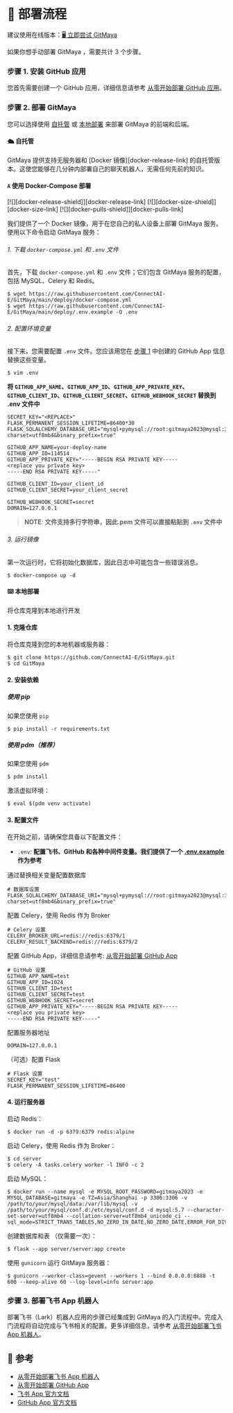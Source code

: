 # 📃 部署流程

建议使用在线版本：[🖥 立即尝试 GitMaya](https://gitmaya.com)

如果你想手动部署 GitMaya ，需要共计 3 个步骤。

### 步骤 1. 安装 GitHub 应用

您首先需要创建一个 GitHub 应用，详细信息请参考 [从零开始部署 GitHub 应用](https://connect-ai.feishu.cn/wiki/OnVNwqZlhi5yM4keBWAcUF3ynFf?from=from_copylink)。

### 步骤 2. 部署 GitMaya

您可以选择使用 [自托管](#🛳-自托管) 或 [本地部署](#⌨️-本地部署) 来部署 GitMaya 的前端和后端。

#### 🛳 自托管

GitMaya 提供支持无服务器和 [Docker 镜像][docker-release-link] 的自托管版本。这使您能够在几分钟内部署自己的聊天机器人，无需任何先前的知识。

#### `A` 使用 Docker-Compose 部署

[![][docker-release-shield]][docker-release-link]
[![][docker-size-shield]][docker-size-link]
[![][docker-pulls-shield]][docker-pulls-link]

我们提供了一个 Docker 镜像，用于在您自己的私人设备上部署 GitMaya 服务。使用以下命令启动 GitMaya 服务：

###### 1. 下载 `docker-compose.yml` 和 `.env` 文件

首先，下载 `docker-compose.yml` 和 `.env` 文件；它们包含 GitMaya 服务的配置，包括 MySQL、Celery 和 Redis。

```fish
$ wget https://raw.githubusercontent.com/ConnectAI-E/GitMaya/main/deploy/docker-compose.yml
$ wget https://raw.githubusercontent.com/ConnectAI-E/GitMaya/main/deploy/.env.example -O .env
```

###### 2. 配置环境变量

接下来，您需要配置 `.env` 文件。您应该用您在 [步骤 1](#步骤-1-安装-github-应用) 中创建的 GitHub App 信息替换这些变量。

```fish
$ vim .env
```

**将 `GITHUB_APP_NAME`、`GITHUB_APP_ID`、`GITHUB_APP_PRIVATE_KEY`、`GITHUB_CLIENT_ID`、`GITHUB_CLIENT_SECRET`、`GITHUB_WEBHOOK_SECRET` 替换到 .env 文件中**

```fish
SECRET_KEY="<REPLACE>"
FLASK_PERMANENT_SESSION_LIFETIME=86400*30
FLASK_SQLALCHEMY_DATABASE_URI="mysql+pymysql://root:gitmaya2023@mysql:3306/gitmaya?charset=utf8mb4&binary_prefix=true"

GITHUB_APP_NAME=your-deploy-name
GITHUB_APP_ID=114514
GITHUB_APP_PRIVATE_KEY="-----BEGIN RSA PRIVATE KEY-----
<replace you private key>
-----END RSA PRIVATE KEY-----"

GITHUB_CLIENT_ID=your_client_id
GITHUB_CLIENT_SECRET=your_client_secret

GITHUB_WEBHOOK_SECRET=secret
DOMAIN=127.0.0.1
```

> **NOTE**: **文件支持多行字符串，因此.pem 文件可以直接粘贴到 `.env` 文件中**

###### 3. 运行镜像

第一次运行时，它将初始化数据库，因此日志中可能包含一些错误消息。

```fish
$ docker-compose up -d
```

#### ⌨️ 本地部署

将仓库克隆到本地进行开发

#### 1. 克隆仓库

将仓库克隆到您的本地机器或服务器：

```fish
$ git clone https://github.com/ConnectAI-E/GitMaya.git
$ cd GitMaya
```

#### 2. 安装依赖

##### 使用 pip

如果您使用 `pip`

```fish
$ pip install -r requirements.txt
```

##### 使用 pdm（推荐）

如果您使用 `pdm`

```fish
$ pdm install
```

激活虚拟环境：

```fish
$ eval $(pdm venv activate)
```

#### 3. 配置文件

在开始之前，请确保您具备以下配置文件：

- `.env`: **配置飞书、GitHub 和各种中间件变量。我们提供了一个 [.env.example](https://github.com/ConnectAI-E/GitMaya/blob/main/deploy/.env.example) 作为参考**

通过替换相关变量配置数据库

```fish
# 数据库设置
FLASK_SQLALCHEMY_DATABASE_URI="mysql+pymysql://root:gitmaya2023@mysql:3306/gitmaya?charset=utf8mb4&binary_prefix=true"
```

配置 Celery，使用 Redis 作为 Broker

```fish
# Celery 设置
CELERY_BROKER_URL=redis://redis:6379/1
CELERY_RESULT_BACKEND=redis://redis:6379/2
```

配置 GitHub App，详细信息请参考: [从零开始部署 GitHub App](https://connect-ai.feishu.cn/wiki/OnVNwqZlhi5yM4keBWAcUF3ynFf?from=from_copylink)

```fish
# GitHub 设置
GITHUB_APP_NAME=test
GITHUB_APP_ID=1024
GITHUB_CLIENT_ID=test
GITHUB_CLIENT_SECRET=test
GITHUB_WEBHOOK_SECRET=secret
GITHUB_APP_PRIVATE_KEY="-----BEGIN RSA PRIVATE KEY-----
<replace you private key>
-----END RSA PRIVATE KEY-----"
```

配置服务器地址

```fish
DOMAIN=127.0.0.1
```

（可选）配置 Flask

```fish
# Flask 设置
SECRET_KEY="test"
FLASK_PERMANENT_SESSION_LIFETIME=86400
```

#### 4. 运行服务器

启动 Redis：

```fish
$ docker run -d -p 6379:6379 redis:alpine
```

启动 Celery，使用 Redis 作为 Broker：

```fish
$ cd server
$ celery -A tasks.celery worker -l INFO -c 2
```

启动 MySQL：

```fish
$ docker run --name mysql -e MYSQL_ROOT_PASSWORD=gitmaya2023 -e MYSQL_DATABASE=gitmaya -e TZ=Asia/Shanghai -p 3306:3306 -v /path/to/your/mysql/data:/var/lib/mysql -v /path/to/your/mysql/conf.d:/etc/mysql/conf.d -d mysql:5.7 --character-set-server=utf8mb4 --collation-server=utf8mb4_unicode_ci --sql_mode=STRICT_TRANS_TABLES,NO_ZERO_IN_DATE,NO_ZERO_DATE,ERROR_FOR_DIVISION_BY_ZERO,NO_ENGINE_SUBSTITUTION
```

创建数据库和表 （仅需要一次）：

```fish
$ flask --app server/server:app create
```

使用 `gunicorn` 运行 GitMaya 服务器：

```fish
$ gunicorn --worker-class=gevent --workers 1 --bind 0.0.0.0:8888 -t 600 --keep-alive 60 --log-level=info server:app
```

### 步骤 3. 部署飞书 App 机器人

部署飞书（Lark）机器人应用的步骤已经集成到 GitMaya 的入门流程中。完成入门流程将自动完成与飞书相关的配置。更多详细信息，请参考 [从零开始部署飞书 App 机器人](https://connect-ai.feishu.cn/wiki/NQXywcS3Siqw60kYX8IcknDfn1e?from=from_copylink)。

## 📕 参考

- [从零开始部署飞书 App 机器人](https://connect-ai.feishu.cn/wiki/NQXywcS3Siqw60kYX8IcknDfn1e?from=from_copylink)
- [从零开始部署 GitHub App](https://connect-ai.feishu.cn/wiki/OnVNwqZlhi5yM4keBWAcUF3ynFf?from=from_copylink)
- [飞书 App 官方文档](https://open.feishu.cn/document/home/develop-a-bot-in-5-minutes/step-1-create-app-and-enable-robot-capabilities)
- [GitHub App 官方文档](https://docs.github.com/en/developers/apps/creating-a-github-app)
